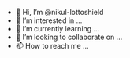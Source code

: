 - 👋 Hi, I’m @nikul-lottoshield
- 👀 I’m interested in ...
- 🌱 I’m currently learning ...
- 💞️ I’m looking to collaborate on ...
- 📫 How to reach me ...

<!---
nikul-lottoshield/nikul-lottoshield is a ✨ special ✨ repository because its `README.md` (this file) appears on your GitHub profile.
You can click the Preview link to take a look at your changes.
--->
